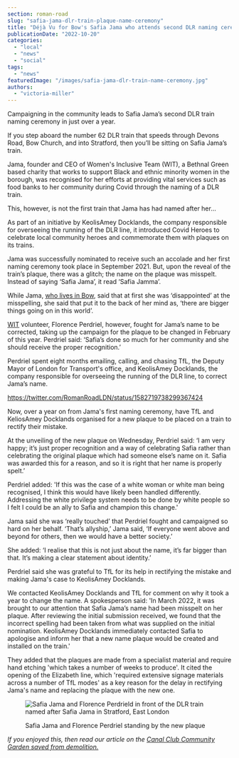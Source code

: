 ```yaml
---
section: roman-road
slug: "safia-jama-dlr-train-plaque-name-ceremony"
title: "Déjà Vu for Bow's Safia Jama who attends second DLR naming ceremony in a year"
publicationDate: "2022-10-20"
categories: 
  - "local"
  - "news"
  - "social"
tags: 
  - "news"
featuredImage: "/images/safia-jama-dlr-train-name-ceremony.jpg"
authors: 
  - "victoria-miller"
---
```


Campaigning in the community leads to Safia Jama’s second DLR train naming ceremony in just over a year. 

If you step aboard the number 62 DLR train that speeds through Devons Road, Bow Church, and into Stratford, then you’ll be sitting on Safia Jama’s train. 

Jama, founder and CEO of Women's Inclusive Team (WIT), a Bethnal Green based charity that works to support Black and ethnic minority women in the borough, was recognised for her efforts at providing vital services such as food banks to her community during Covid through the naming of a DLR train. 

This, however, is not the first train that Jama has had named after her...

As part of an initiative by KeolisAmey Docklands, the company responsible for overseeing the running of the DLR line, it introduced Covid Heroes to celebrate local community heroes and commemorate them with plaques on its trains.

Jama was successfully nominated to receive such an accolade and her first naming ceremony took place in September 2021. But, upon the reveal of the train’s plaque, there was a glitch; the name on the plaque was misspelt. Instead of saying ‘Safia Jama’, it read ‘Safia Jamma’. 

While Jama, [who lives in Bow](https://romanroadlondon.com/safia-jama-mbe-womens-inclusive-team-interview/), said that at first she was ‘disappointed’ at the misspelling, she said that put it to the back of her mind as, ‘there are bigger things going on in this world’.

[WIT](https://wit.org.uk/) volunteer, Florence Perdriel, however, fought for Jama’s name to be corrected, taking up the campaign for the plaque to be changed in February of this year. Perdriel said: ‘Safia’s done so much for her community and she should receive the proper recognition.’ 

Perdriel spent eight months emailing, calling, and chasing TfL, the Deputy Mayor of London for Transport's office, and KeolisAmey Docklands, the company responsible for overseeing the running of the DLR line, to correct Jama’s name.

https://twitter.com/RomanRoadLDN/status/1582719738299367424

Now, over a year on from Jama's first naming ceremony, have TfL and KeliosAmey Docklands organised for a new plaque to be placed on a train to rectify their mistake.

At the unveiling of the new plaque on Wednesday, Perdriel said: ‘I am very happy; it’s just proper recognition and a way of celebrating Safia rather than celebrating the original plaque which had someone else’s name on it. Safia was awarded this for a reason, and so it is right that her name is properly spelt.’

Perdriel added: 'If this was the case of a white woman or white man being recognised, I think this would have likely been handled differently. Addressing the white privilege system needs to be done by white people so I felt I could be an ally to Safia and champion this change.'

Jama said she was ‘really touched’ that Perdriel fought and campaigned so hard on her behalf. ‘That’s allyship,’ Jama said, ‘If everyone went above and beyond for others, then we would have a better society.’

She added: ‘I realise that this is not just about the name, it’s far bigger than that. It’s making a clear statement about identity.’

Perdriel said she was grateful to TfL for its help in rectifying the mistake and making Jama's case to KeolisAmey Docklands.

We contacted KeolisAmey Docklands and TfL for comment on why it took a year to change the name. A spokesperson said: 'In March 2022, it was brought to our attention that Safia Jama’s name had been misspelt on her plaque. After reviewing the initial submission received, we found that the incorrect spelling had been taken from what was supplied on the initial nomination. KeolisAmey Docklands immediately contacted Safia to apologise and inform her that a new name plaque would be created and installed on the train.'

They added that the plaques are made from a specialist material and require hand etching 'which takes a number of weeks to produce'. It cited the opening of the Elizabeth line, which 'required extensive signage materials across a number of TfL modes' as a key reason for the delay in rectifying Jama's name and replacing the plaque with the new one.

<figure>

![Safia Jama and Florence Perdrield in front of the DLR train named after Safia Jama in Stratford, East London](/images/safia-jama-florence-perdriel-dlr-train-name-ceremony-1024x683.jpg)

<figcaption>

Safia Jama and Florence Perdriel standing by the new plaque

</figcaption>

</figure>

_If you enjoyed this, then read our article on the [Canal Club Community Garden saved from demolition.](https://romanroadlondon.com/canal-club-community-garden-saved-from-demolition/)_


